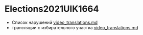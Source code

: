 # Elections2021UIK1664
* Список нарушений [video_translations.md](violations.md)
* трансляции с избирательного участка [video_translations.md](video_translations.md)
